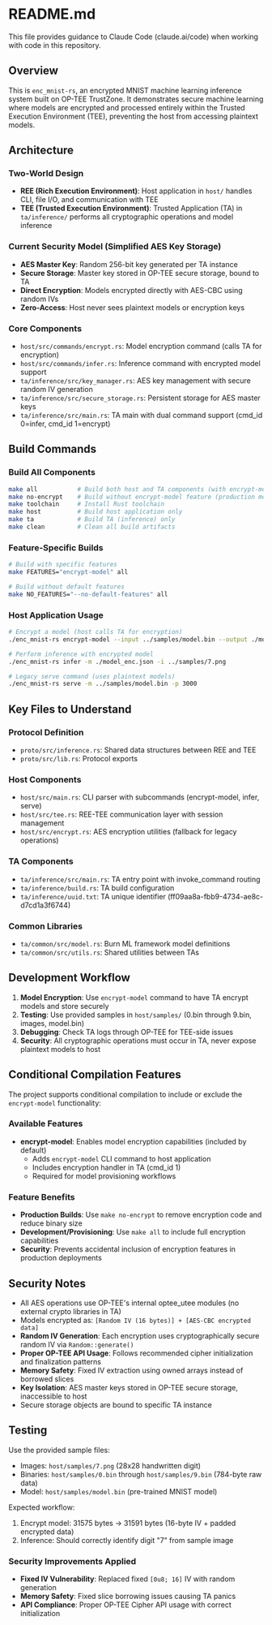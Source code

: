 # README.md

This file provides guidance to Claude Code (claude.ai/code) when working with code in this repository.

## Overview

This is `enc_mnist-rs`, an encrypted MNIST machine learning inference system built on OP-TEE TrustZone. It demonstrates secure machine learning where models are encrypted and processed entirely within the Trusted Execution Environment (TEE), preventing the host from accessing plaintext models.

## Architecture

### Two-World Design
- **REE (Rich Execution Environment)**: Host application in `host/` handles CLI, file I/O, and communication with TEE
- **TEE (Trusted Execution Environment)**: Trusted Application (TA) in `ta/inference/` performs all cryptographic operations and model inference

### Current Security Model (Simplified AES Key Storage)
- **AES Master Key**: Random 256-bit key generated per TA instance
- **Secure Storage**: Master key stored in OP-TEE secure storage, bound to TA
- **Direct Encryption**: Models encrypted directly with AES-CBC using random IVs
- **Zero-Access**: Host never sees plaintext models or encryption keys

### Core Components
- `host/src/commands/encrypt.rs`: Model encryption command (calls TA for encryption)
- `host/src/commands/infer.rs`: Inference command with encrypted model support
- `ta/inference/src/key_manager.rs`: AES key management with secure random IV generation
- `ta/inference/src/secure_storage.rs`: Persistent storage for AES master keys
- `ta/inference/src/main.rs`: TA main with dual command support (cmd_id 0=infer, cmd_id 1=encrypt)

## Build Commands

### Build All Components
```bash
make all           # Build both host and TA components (with encrypt-model feature)
make no-encrypt    # Build without encrypt-model feature (production mode)
make toolchain     # Install Rust toolchain
make host          # Build host application only
make ta            # Build TA (inference) only
make clean         # Clean all build artifacts
```

### Feature-Specific Builds
```bash
# Build with specific features
make FEATURES="encrypt-model" all

# Build without default features
make NO_FEATURES="--no-default-features" all
```

### Host Application Usage
```bash
# Encrypt a model (host calls TA for encryption)
./enc_mnist-rs encrypt-model --input ../samples/model.bin --output ./model_enc.json

# Perform inference with encrypted model
./enc_mnist-rs infer -m ./model_enc.json -i ../samples/7.png

# Legacy serve command (uses plaintext models)
./enc_mnist-rs serve -m ../samples/model.bin -p 3000
```

## Key Files to Understand

### Protocol Definition
- `proto/src/inference.rs`: Shared data structures between REE and TEE
- `proto/src/lib.rs`: Protocol exports

### Host Components
- `host/src/main.rs`: CLI parser with subcommands (encrypt-model, infer, serve)
- `host/src/tee.rs`: REE-TEE communication layer with session management
- `host/src/encrypt.rs`: AES encryption utilities (fallback for legacy operations)

### TA Components
- `ta/inference/src/main.rs`: TA entry point with invoke_command routing
- `ta/inference/build.rs`: TA build configuration
- `ta/inference/uuid.txt`: TA unique identifier (ff09aa8a-fbb9-4734-ae8c-d7cd1a3f6744)

### Common Libraries
- `ta/common/src/model.rs`: Burn ML framework model definitions
- `ta/common/src/utils.rs`: Shared utilities between TAs

## Development Workflow

1. **Model Encryption**: Use `encrypt-model` command to have TA encrypt models and store securely
2. **Testing**: Use provided samples in `host/samples/` (0.bin through 9.bin, images, model.bin)
3. **Debugging**: Check TA logs through OP-TEE for TEE-side issues
4. **Security**: All cryptographic operations must occur in TA, never expose plaintext models to host

## Conditional Compilation Features

The project supports conditional compilation to include or exclude the `encrypt-model` functionality:

### Available Features
- **encrypt-model**: Enables model encryption capabilities (included by default)
  - Adds `encrypt-model` CLI command to host application
  - Includes encryption handler in TA (cmd_id 1)
  - Required for model provisioning workflows

### Feature Benefits
- **Production Builds**: Use `make no-encrypt` to remove encryption code and reduce binary size
- **Development/Provisioning**: Use `make all` to include full encryption capabilities
- **Security**: Prevents accidental inclusion of encryption features in production deployments

## Security Notes

- All AES operations use OP-TEE's internal optee_utee modules (no external crypto libraries in TA)
- Models encrypted as: `[Random IV (16 bytes)] + [AES-CBC encrypted data]`
- **Random IV Generation**: Each encryption uses cryptographically secure random IV via `Random::generate()`
- **Proper OP-TEE API Usage**: Follows recommended cipher initialization and finalization patterns
- **Memory Safety**: Fixed IV extraction using owned arrays instead of borrowed slices
- **Key Isolation**: AES master keys stored in OP-TEE secure storage, inaccessible to host
- Secure storage objects are bound to specific TA instance

## Testing

Use the provided sample files:
- Images: `host/samples/7.png` (28x28 handwritten digit)
- Binaries: `host/samples/0.bin` through `host/samples/9.bin` (784-byte raw data)
- Model: `host/samples/model.bin` (pre-trained MNIST model)

Expected workflow:
1. Encrypt model: 31575 bytes → 31591 bytes (16-byte IV + padded encrypted data)
2. Inference: Should correctly identify digit "7" from sample image

### Security Improvements Applied
- **Fixed IV Vulnerability**: Replaced fixed `[0u8; 16]` IV with random generation
- **Memory Safety**: Fixed slice borrowing issues causing TA panics
- **API Compliance**: Proper OP-TEE Cipher API usage with correct initialization
